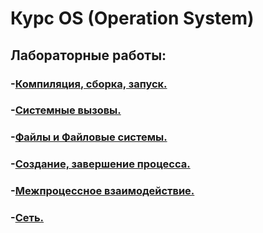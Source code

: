 # Курс OS (Operation System)

## Лабораторные работы:
### -[Компиляция, сборка, запуск.](lab1/)
### -[Системные вызовы.](lab2/)
### -[Файлы и Файловые системы.](lab3/)
### -[Создание, завершение процесса.](lab4/)
### -[Межпроцессное взаимодействие.](lab6/)
### -[Сеть.](lab7/)
